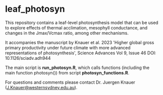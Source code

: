 # leaf_photosyn

This repository contains a leaf-level photosynthesis model that can be used to explore effects of thermal acclimation, mesophyll conductance, and changes in the Jmax/Vcmax ratio, among other mechanisms. 

It accompanies the manuscript by Knauer et al. 2023 'Higher global gross primary productivity under future climate with more advanced representations of photosynthesis', Science Advances Vol 9, Issue 46
DOI: 10.1126/sciadv.adh944

The main script is **run_photosyn.R**, which calls functions (including the main function photosyn()) from script **photosyn_functions.R**.

For questions and comments please contact Dr. Juergen Knauer (J.Knauer@westernsydney.edu.au).
